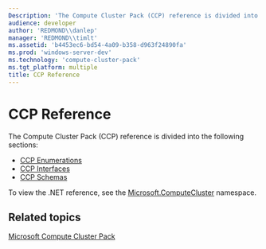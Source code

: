 ```yaml
---
Description: 'The Compute Cluster Pack (CCP) reference is divided into the following sections:CCP EnumerationsCCP InterfacesCCP Schemas'
audience: developer
author: 'REDMOND\\danlep'
manager: 'REDMOND\\timlt'
ms.assetid: 'b4453ec6-bd54-4a09-b358-d963f24890fa'
ms.prod: 'windows-server-dev'
ms.technology: 'compute-cluster-pack'
ms.tgt_platform: multiple
title: CCP Reference
---
```


# CCP Reference

The Compute Cluster Pack (CCP) reference is divided into the following sections:

-   [CCP Enumerations](enumeration-types.md)
-   [CCP Interfaces](interfaces.md)
-   [CCP Schemas](schemas.md)

To view the .NET reference, see the [Microsoft.ComputeCluster](https://msdn.microsoft.com/library/microsoft.computecluster.aspx) namespace.

## Related topics

<dl> <dt>

[Microsoft Compute Cluster Pack](microsoft-compute-cluster-pack-portal.md)
</dt> </dl>

 

 



